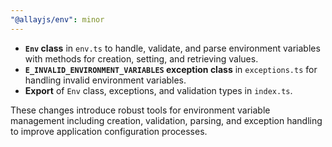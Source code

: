 ```yaml
---
"@allayjs/env": minor
---
```


- **`Env` class** in `env.ts` to handle, validate, and parse environment variables with methods for creation, setting, and retrieving values.
- **`E_INVALID_ENVIRONMENT_VARIABLES` exception class** in `exceptions.ts` for handling invalid environment variables.
- **Export** of `Env` class, exceptions, and validation types in `index.ts`.

These changes introduce robust tools for environment variable management including creation, validation, parsing, and exception handling to improve application configuration processes.
